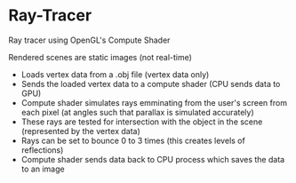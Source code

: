 # Ray-Tracer
Ray tracer using OpenGL's Compute Shader

Rendered scenes are static images (not real-time)

- Loads vertex data from a .obj file (vertex data only)
- Sends the loaded vertex data to a compute shader (CPU sends data to GPU)
- Compute shader simulates rays emminating from the user's screen from each pixel (at angles such that parallax is simulated accurately)
- These rays are tested for intersection with the object in the scene (represented by the vertex data)
- Rays can be set to bounce 0 to 3 times (this creates levels of reflections)
- Compute shader sends data back to CPU process which saves the data to an image

